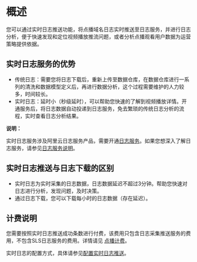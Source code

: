 # 概述

您可以通过实时日志推送功能，将点播域名日志实时推送至日志服务，并进行日志分析，便于快速发现和定位视频播放推流问题，或者分析点播观看用户数据为运营策略提供依据。

## 实时日志服务的优势

-   传统日志：需要您将日志下载后，重新上传至数据仓库，在数据仓库进行一系列的清洗和数据模型定义后，再进行数据分析，这个过程需要维护的人力较多，时间较长。
-   实时日志：延时小（秒级延时），可以帮助您快速的了解到视频播放详情。开通服务后，将日志数据自动投递到日志服务，免去繁琐的传统日志分析的流程，实时查看日志分析结果。

**说明：**

实时日志服务涉及阿里云日志服务产品，需要开通[日志服务](https://sls.console.aliyun.com/)。如果您想深入了解日志服务，请参见[日志服务说明](https://help.aliyun.com/document_detail/48869.html)。

## 实时日志推送与日志下载的区别

-   实时日志为实时采集的日志数据，日志数据延迟不超过3分钟。帮助您快速对日志进行分析，发现问题，及时决策。
-   通过日志下载，您可以下载每小时的日志数据（存在延迟）。

## 计费说明

您需要按照实时日志推送成功条数进行付费，该费用只包含日志采集推送服务的费用，不包含SLS日志服务的费用。详情请见 [点播计费](https://www.aliyun.com/price/product?spm=a2c4g.11186623.2.11.67ca1722dG9WpG#/vod/detail)。

实时日志的配置方式，具体请参见[配置实时日志推送](/cn.zh-CN/控制台指南/数据中心/日志管理/实时日志/配置实时日志推送.md)。

